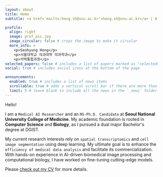 ```yaml
---
layout: about
title: Home
subtitle: <a href='mailto:hong.sh@snu.ac.kr'>hong.sh@snu.ac.kr</a> | Affiliated with <a href='https://aibl.snu.ac.kr/home'>SNU AIBL Lab</a>

profile:
  align: right
  image: prof_pic.jpg
  image_circular: false # crops the image to make it circular
  more_info: >
    <p>Seohyung Hong</p>
    <p>서울대학교 의과대학 의과학과</p>
    <p>석박통합과정</p>
selected_papers: false # includes a list of papers marked as "selected={true}"
social: true # includes social icons at the bottom of the page

announcements:
  enabled: true # includes a list of news items
  scrollable: true # adds a vertical scroll bar if there are more than 3 news items
  limit: 5 # leave blank to include all the news in the `_news` folder
---
```


Hello!

I am a `Medical AI Researcher` and an `MS-Ph.D. Candidate` at **Seoul National University College of Medicine**. My academic foundation is rooted in **Computer Science** and **Biology**, as I pursued a dual major Bachelor's degree at DGIST.

My current research interests rely on `spatial transcriptomics` and `cell image segmentation` using deep learning. My ultimate goal is to enhance the `efficiency of medical data analysis` and facilitate its commercialization.
With hands-on experience in AI-driven biomedical image processing and computational biology, I have worked on fine-tuning cutting-edge models.

Please [check out my CV](/cv/) for more details.
